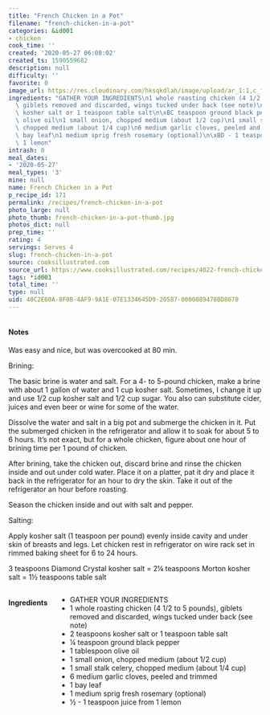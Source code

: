```yaml
---
title: "French Chicken in a Pot"
filename: "french-chicken-in-a-pot"
categories: &id001
- chicken
cook_time: ''
created: '2020-05-27 06:08:02'
created_ts: 1590559682
description: null
difficulty: ''
favorite: 0
image_url: https://res.cloudinary.com/hksqkdlah/image/upload/ar_1:1,c_fill,dpr_2.0,f_auto,fl_lossy.progressive.strip_profile,g_faces:auto,q_auto:low,w_344/29894_sfs-chicken-in-a-pot-18
ingredients: "GATHER YOUR INGREDIENTS\n1 whole roasting chicken (4 1/2 to 5 pounds),\
  \ giblets removed and discarded, wings tucked under back (see note)\n2 teaspoons\
  \ kosher salt or 1 teaspoon table salt\n\xBC teaspoon ground black pepper\n1 tablespoon\
  \ olive oil\n1 small onion, chopped medium (about 1/2 cup)\n1 small stalk celery,\
  \ chopped medium (about 1/4 cup)\n6 medium garlic cloves, peeled and trimmed\n1\
  \ bay leaf\n1 medium sprig fresh rosemary (optional)\n\xBD - 1 teaspoon juice from\
  \ 1 lemon"
intrash: 0
meal_dates:
- '2020-05-27'
meal_types: '3'
mine: null
name: French Chicken in a Pot
p_recipe_id: 171
permalink: /recipes/french-chicken-in-a-pot
photo_large: null
photo_thumb: french-chicken-in-a-pot-thumb.jpg
photos_dict: null
prep_time: ''
rating: 4
servings: Serves 4
slug: french-chicken-in-a-pot
source: cooksillustrated.com
source_url: https://www.cooksillustrated.com/recipes/4022-french-chicken-in-a-pot?incode=MCSCM00L0&ref=new_search_experience_1
tags: *id001
total_time: ''
type: null
uid: 40C2E60A-8F0B-4AF9-9A1E-07E1334645D9-20587-0000089478BD8670
---
```

<div class="large-8 medium-7 columns" id="writeup">		<div id="notes"><h4>Notes</h4>
<div class="box box-notes"><p>Was easy and nice, but was overcooked at 80 min.</p>
<p>Brining:</p>
<p>The basic brine is water and salt. For a 4- to 5-pound chicken, make a brine with about 1 gallon of water and 1 cup kosher salt. Sometimes, I change it up and use 1/2 cup kosher salt and 1/2 cup sugar. You also can substitute cider, juices and even beer or wine for some of the water.</p>
<p>Dissolve the water and salt in a big pot and submerge the chicken in it. Put the submerged chicken in the refrigerator and allow it to soak for about 5 to 6 hours. It’s not exact, but for a whole chicken, figure about one hour of brining time per 1 pound of chicken.</p>
<p>After brining, take the chicken out, discard brine and rinse the chicken inside and out under cold water. Place it on a platter, pat it dry and place it back in the refrigerator for an hour to dry the skin. Take it out of the refrigerator an hour before roasting.</p>
<p>Season the chicken inside and out with salt and pepper.</p>
<p>Salting:</p>
<p>Apply kosher salt (1 teaspoon per pound) evenly inside cavity and under skin of breasts and legs. Let chicken rest in refrigerator on wire rack set in rimmed baking sheet for 6 to 24 hours.</p>
<p>3 teaspoons Diamond Crystal kosher salt = 2¼ teaspoons Morton kosher salt = 1½ teaspoons table salt</p>
</div></div>	</div><!-- #writeup -->
</div><!-- #row-one -->
<div class="row" id="row-two">	<div class="medium-4 small-5 columns" id="ingredients"><h4>Ingredients</h4><div class="box box-ingredients content"><ul>
<li>GATHER YOUR INGREDIENTS</li>
<li>1 whole roasting chicken (4 1/2 to 5 pounds), giblets removed and discarded, wings tucked under back (see note)</li>
<li>2 teaspoons kosher salt or 1 teaspoon table salt</li>
<li>¼ teaspoon ground black pepper</li>
<li>1 tablespoon olive oil</li>
<li>1 small onion, chopped medium (about 1/2 cup)</li>
<li>1 small stalk celery, chopped medium (about 1/4 cup)</li>
<li>6 medium garlic cloves, peeled and trimmed</li>
<li>1 bay leaf</li>
<li>1 medium sprig fresh rosemary (optional)</li>
<li>½ - 1 teaspoon juice from 1 lemon</li>
</ul>
</div>	</div>	<div class="medium-6 small-7 columns" id="directions">	</div>